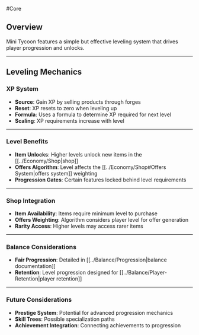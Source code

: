 #Core 
## Overview

Mini Tycoon features a simple but effective leveling system that drives player progression and unlocks.

---
## Leveling Mechanics

### XP System
- **Source**: Gain XP by selling products through forges
- **Reset**: XP resets to zero when leveling up
- **Formula**: Uses a formula to determine XP required for next level
- **Scaling**: XP requirements increase with level

----
### Level Benefits
- **Item Unlocks**: Higher levels unlock new items in the [[../Economy/Shop|shop]]
- **Offers Algorithm**: Level affects the [[../Economy/Shop#Offers System|offers system]] weighting
- **Progression Gates**: Certain features locked behind level requirements

---
### Shop Integration
- **Item Availability**: Items require minimum level to purchase
- **Offers Weighting**: Algorithm considers player level for offer generation
- **Rarity Access**: Higher levels may access rarer items

---
### Balance Considerations
- **Fair Progression**: Detailed in [[../Balance/Progression|balance documentation]]
- **Retention**: Level progression designed for [[../Balance/Player-Retention|player retention]]

---
### Future Considerations
- **Prestige System**: Potential for advanced progression mechanics
- **Skill Trees**: Possible specialization paths
- **Achievement Integration**: Connecting achievements to progression

